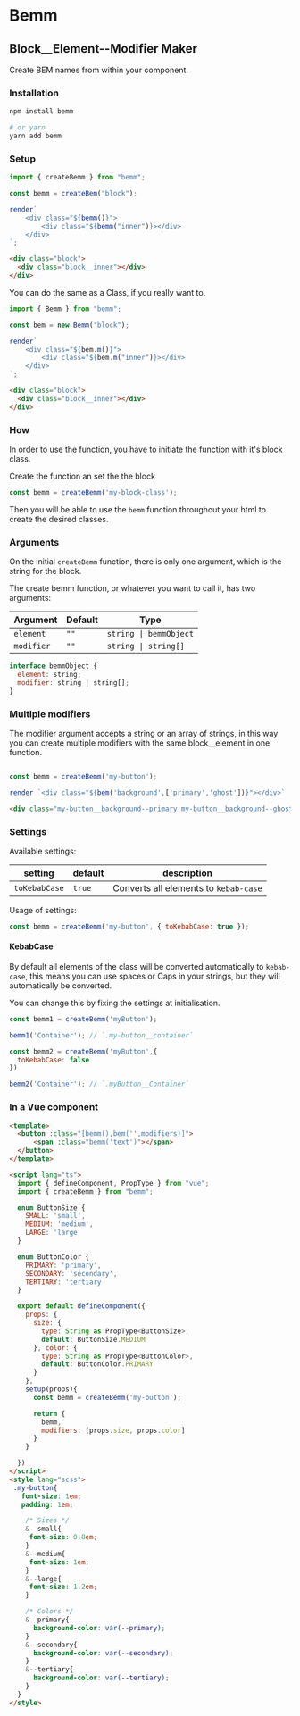 # Bemm

## Block__Element--Modifier Maker

Create BEM names from within your component.

### Installation

```bash
npm install bemm

# or yarn
yarn add bemm
```

### Setup

```js
import { createBemm } from "bemm";

const bemm = createBem("block");

render`
    <div class="${bemm()}">
        <div class="${bemm("inner")}></div>
    </div>
`;
```

```html
<div class="block">
  <div class="block__inner"></div>
</div>
```

You can do the same as a Class, if you really want to.

```js
import { Bemm } from "bemm";

const bem = new Bemm("block");

render`
    <div class="${bem.m()}">
        <div class="${bem.m("inner")}></div>
    </div>
`;
```

```html
<div class="block">
  <div class="block__inner"></div>
</div>
```

### How

In order to use the function, you have to initiate the function with it's block class.

Create the function an set the the block

```js
const bemm = createBemm('my-block-class');
```

Then you will be able to use the `bemm` function throughout your html to create the desired classes.

### Arguments

On the initial `createBemm` function, there is only one argument, which is the
string for the block.

The create bemm function, or whatever you want to call it, has two arguments:

| Argument   | Default | Type                   |
| ---------- | ------- | ---------------------- |
| `element`  | `""`    | `string \| bemmObject` |
| `modifier` | `""`    | `string \| string[]`   |


```js
interface bemmObject {
  element: string;
  modifier: string | string[];
}
```


### Multiple modifiers

The modifier argument accepts a string or an array of strings, in this way you can create multiple modifiers with the same block__element in one function. 

```js

const bemm = createBemm('my-button');

render `<div class="${bem('background',['primary','ghost'])}"></div>`

```

```html
<div class="my-button__background--primary my-button__background--ghost"></div>
```


### Settings

Available settings:

| setting       | default | description                           |
| ------------- | ------- | ------------------------------------- |
| `toKebabCase` | `true`  | Converts all elements to `kebab-case` |

Usage of settings:

```js
const bemm = createBemm('my-button', { toKebabCase: true });
```

#### KebabCase

By default all elements of the class will be converted automatically to `kebab-case`, this means you can use spaces or Caps in your strings, but they will automatically be converted. 

You can change this by fixing the settings at initialisation.

```js
const bemm1 = createBemm('myButton');

bemm1('Container'); // `.my-button__container`

const bemm2 = createBemm('myButton',{
  toKebabCase: false
})

bemm2('Container'); // `.myButton__Container`
```

### In a Vue component


```html
<template>
  <button :class="[bemm(),bem('',modifiers)]">
      <span :class="bemm('text')"></span>
  </button>
</template>

<script lang="ts">
  import { defineComponent, PropType } from "vue";
  import { createBemm } from "bemm";

  enum ButtonSize {
    SMALL: 'small',
    MEDIUM: 'medium',
    LARGE: 'large
  }

  enum ButtonColor {
    PRIMARY: 'primary',
    SECONDARY: 'secondary',
    TERTIARY: 'tertiary
  }

  export default defineComponent({
    props: {
      size: {
        type: String as PropType<ButtonSize>,
        default: ButtonSize.MEDIUM
      }, color: {
        type: String as PropType<ButtonColor>,
        default: ButtonColor.PRIMARY
      }
    },
    setup(props){
      const bemm = createBemm('my-button');

      return {
        bemm,
        modifiers: [props.size, props.color]
      }
    }

  })
</script>
<style lang="scss">
 .my-button{
   font-size: 1em;
   padding: 1em;

    /* Sizes */
    &--small{
     font-size: 0.8em;
    }
    &--medium{
     font-size: 1em;
    }
    &--large{
     font-size: 1.2em;
    }

    /* Colors */
    &--primary{
      background-color: var(--primary);
    }
    &--secondary{
      background-color: var(--secondary);
    }
    &--tertiary{
      background-color: var(--tertiary);
    }
  }
</style>
```